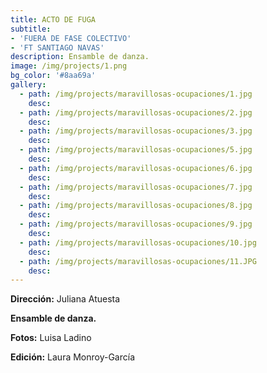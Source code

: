 ```yaml
---
title: ACTO DE FUGA
subtitle:
- 'FUERA DE FASE COLECTIVO'
- 'FT SANTIAGO NAVAS'
description: Ensamble de danza.
image: /img/projects/1.png
bg_color: '#8aa69a'
gallery:
  - path: /img/projects/maravillosas-ocupaciones/1.jpg
    desc:
  - path: /img/projects/maravillosas-ocupaciones/2.jpg
    desc:
  - path: /img/projects/maravillosas-ocupaciones/3.jpg
    desc:
  - path: /img/projects/maravillosas-ocupaciones/5.jpg
    desc:
  - path: /img/projects/maravillosas-ocupaciones/6.jpg
    desc:
  - path: /img/projects/maravillosas-ocupaciones/7.jpg
    desc:
  - path: /img/projects/maravillosas-ocupaciones/8.jpg
    desc:
  - path: /img/projects/maravillosas-ocupaciones/9.jpg
    desc:
  - path: /img/projects/maravillosas-ocupaciones/10.jpg
    desc:
  - path: /img/projects/maravillosas-ocupaciones/11.JPG
    desc:
---
```


**Direcci&oacute;n:** Juliana Atuesta

**Ensamble de danza.**

**Fotos:** Luisa Ladino

**Edici&oacute;n:** Laura Monroy-Garc&iacute;a
